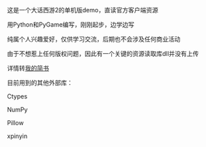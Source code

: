 这是一个大话西游2的单机版demo，直读官方客户端资源

用Python和PyGame编写，刚刚起步，边学边写

纯属个人兴趣爱好，仅供学习交流，后期也不会涉及任何商业活动

由于不想惹上任何版权问题，因此有一个关键的资源读取库dll并没有上传

详情转[我的简书](https://www.jianshu.com/nb/28975025)

目前用到的其他外部库：

Ctypes

NumPy

Pillow

xpinyin